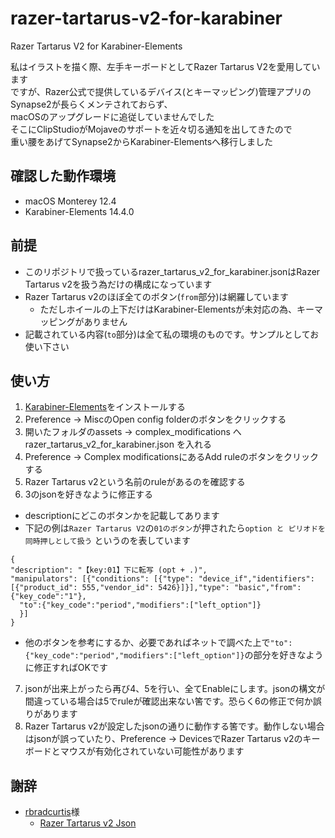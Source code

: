 # razer-tartarus-v2-for-karabiner
Razer Tartarus V2 for Karabiner-Elements  
  
私はイラストを描く際、左手キーボードとしてRazer Tartarus V2を愛用しています  
ですが、Razer公式で提供しているデバイス(とキーマッピング)管理アプリのSynapse2が長らくメンテされておらず、  
macOSのアップグレードに追従していませんでした  
そこにClipStudioがMojaveのサポートを近々切る通知を出してきたので  
重い腰をあげてSynapse2からKarabiner-Elementsへ移行しました  

## 確認した動作環境

- macOS Monterey 12.4
- Karabiner-Elements 14.4.0

## 前提

- このリポジトリで扱っているrazer_tartarus_v2_for_karabiner.jsonはRazer Tartarus v2を扱う為だけの構成になっています
- Razer Tartarus v2のほぼ全てのボタン(`from`部分)は網羅しています
  - ただしホイールの上下だけはKarabiner-Elementsが未対応の為、キーマッピングがありません
- 記載されている内容(`to`部分)は全て私の環境のものです。サンプルとしてお使い下さい

## 使い方

1. [Karabiner-Elements](https://karabiner-elements.pqrs.org)をインストールする
2. Preference -> MiscのOpen config folderのボタンをクリックする
3. 開いたフォルダのassets -> complex_modifications へ razer_tartarus_v2_for_karabiner.json を入れる
4. Preference -> Complex modificationsにあるAdd ruleのボタンをクリックする
5. Razer Tartarus v2という名前のruleがあるのを確認する
6. 3のjsonを好きなように修正する
  - descriptionにどこのボタンかを記載してあります
  - 下記の例は`Razer Tartarus V2`の`01のボタン`が押されたら`option と ピリオドを同時押しとして扱う` というのを表しています
  ```
{
  "description": "【key:01】下に転写 (opt + .)",
  "manipulators": [{"conditions": [{"type": "device_if","identifiers": [{"product_id": 555,"vendor_id": 5426}]}],"type": "basic","from":{"key_code":"1"},
    "to":{"key_code":"period","modifiers":["left_option"]}
    }]
}
  ```
  - 他のボタンを参考にするか、必要であればネットで調べた上で`"to":{"key_code":"period","modifiers":["left_option"]}`の部分を好きなように修正すればOKです
7. jsonが出来上がったら再び4、5を行い、全てEnableにします。jsonの構文が間違っている場合は5でruleが確認出来ない筈です。恐らく6の修正で何か誤りがあります
8. Razer Tartarus v2が設定したjsonの通りに動作する筈です。動作しない場合はjsonが誤っていたり、Preference -> DevicesでRazer Tartarus v2のキーボードとマウスが有効化されていない可能性があります

## 謝辞
- [rbradcurtis](https://github.com/rbradcurtis)様
  - [Razer Tartarus v2 Json](https://ke-complex-modifications.pqrs.org/#Razer_Tartarus_v2)
